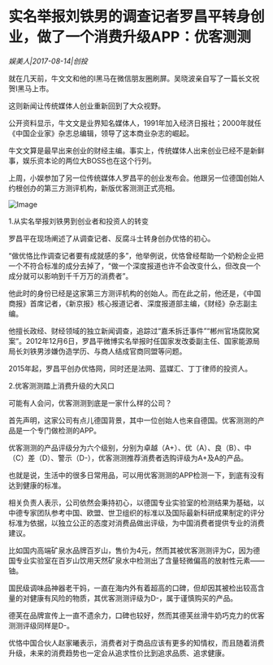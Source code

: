 # 实名举报刘铁男的调查记者罗昌平转身创业，做了一个消费升级APP：优客测测

*娱美人|2017-08-14|创投*

就在几天前，牛文文和他的I黑马在微信朋友圈刷屏。吴晓波亲自写了一篇长文祝贺I黑马上市。

这则新闻让传统媒体人创业重新回到了大众视野。

公开资料显示，牛文文是业界知名媒体人，1991年加入经济日报社；2000年就任《中国企业家》杂志总编辑，领导了这本商业杂志的崛起。

牛文文算是最早出来创业的财经主编。事实上，传统媒体人出来创业已经不是新鲜事，娱乐资本论的两位大BOSS也在这个行列。

上周，小娱参加了另一位传统媒体人罗昌平的创业发布会。他跟另一位德国创始人约根创办的第三方测评机构，新版优客测测正式亮相。

![Image](http://si1.go2yd.com/get-image/0FrUebueSDA)

1.从实名举报刘铁男到创业者和投资人的转变

罗昌平在现场阐述了从调查记者、反腐斗士转身创办优恪的初心。

“做优恪比作调查记者要有成就感的多”，他举例说，优恪曾经帮助一个奶粉企业把一个不符合标准的成分去掉了，“做一个深度报道也许不会改变什么，但改良一个成分就可以影响到千千万万的消费者”。

他此时的身份已经是这家第三方测评机构的创始人。而在此之前，他还是，《中国商报》首席记者，《新京报》核心报道记者、深度报道部主编，《财经》杂志副主编。

他擅长政经、财经领域的独立新闻调查，追踪过“嘉禾拆迁事件”“郴州官场腐败窝案”。2012年12月6日，罗昌平微博实名举报时任国家发改委副主任、国家能源局局长刘铁男涉嫌伪造学历、与商人结成官商同盟等问题。

2015年起，罗昌平创办优恪网，同时还是法网、蓝媒汇、丁丁律师的投资人。

2.优客测测踏上消费升级的大风口

可能有人会问，优客测测到底是一家什么样的公司？

首先声明，这家公司有点儿德国背景，其中一位创始人也来自德国。优客测测的产品是一个专门做检测的APP。

优客测测的产品评级分为六个级别，分别为卓越（A+）、优（A）、良（B）、中（C）差（D）、警示（D-），优客测测推荐消费者选购评级为A+及A的产品。

也就是说，生活中的很多日常用品，可以用优客测测的APP检测一下，到底有没有达到健康的标准。

相关负责人表示，公司依然会秉持初心，以德国专业实验室的检测结果为基础，以中德专家团队参考中国、欧盟、世卫组织的标准以及国际最新科研成果制定的评分标准为依据，以独立公正的态度对消费品做出评级，为中国消费者提供专业的消费建议。

比如国内高端矿泉水品牌百岁山，售价为4元，然而其被优客测测评为C，因为德国专业实验室在百岁山饮用天然矿泉水中检测出了含量轻微偏高的放射性元素——铀。

国民级调味品神器老干妈，一直在海内外有着超高的口碑，但却因其被检出较高含量的对健康有风险的物质，其优客测测评级为D-，属于谨慎购买的产品。

德芙在品牌宣传上一直不遗余力，口碑也较好，然而其德芙丝滑牛奶巧克力的优客测测评级同样是D-。

优恪中国合伙人赵家曦表示，消费者对于商品应该有更多的知情权，而且随着消费升级，未来的消费趋势也一定会从追求性价比到追求品质、追求健康。

